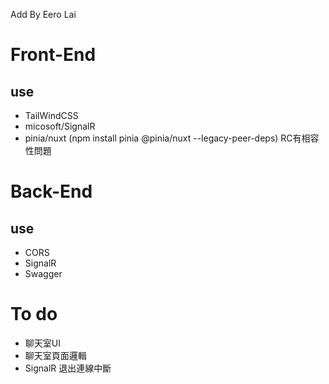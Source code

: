 Add By Eero Lai

# Front-End
## use
- TailWindCSS
- micosoft/SignalR
- pinia/nuxt (npm install pinia @pinia/nuxt --legacy-peer-deps) RC有相容性問題

# Back-End
## use
- CORS
- SignalR
- Swagger


# To do
- 聊天室UI
- 聊天室頁面邏輯
- SignalR 退出連線中斷